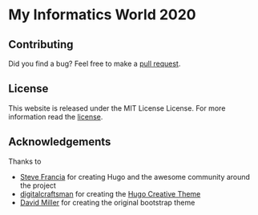 # My Informatics World 2020

## Contributing

Did you find a bug? Feel free to make a [pull request](//github.com/coding-club-linz/my-informatics-world-2020/pulls).


## License

This website is released under the MIT License License. For more information read the [license](//github.com/coding-club-linz/global-azure-bootcamp-2020/blob/master/LICENSE).


## Acknowledgements

Thanks to 

- [Steve Francia](//github.com/spf13) for creating Hugo and the awesome community around the project
- [digitalcraftsman](//github.com/digitalcraftsman) for creating the [Hugo Creative Theme](//github.com/digitalcraftsman/hugo-creative-theme/)
- [David Miller](//github.com/davidtmiller) for creating the original bootstrap theme
